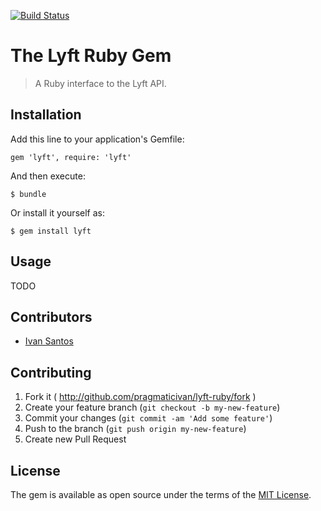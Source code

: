[![Build Status](https://travis-ci.org/pragmaticivan/lyft-ruby.svg?branch=master)](https://travis-ci.org/pragmaticivan/lyft-ruby)

# The Lyft Ruby Gem

> A Ruby interface to the Lyft API.

## Installation

Add this line to your application's Gemfile:

    gem 'lyft', require: 'lyft'

And then execute:

    $ bundle

Or install it yourself as:

    $ gem install lyft

## Usage

TODO

## Contributors

* [Ivan Santos](https://github.com/pragmaticivan)

## Contributing

1. Fork it ( http://github.com/pragmaticivan/lyft-ruby/fork )
2. Create your feature branch (`git checkout -b my-new-feature`)
3. Commit your changes (`git commit -am 'Add some feature'`)
4. Push to the branch (`git push origin my-new-feature`)
5. Create new Pull Request

## License

The gem is available as open source under the terms of the [MIT License](http://opensource.org/licenses/MIT).
